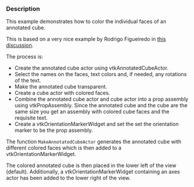 ### Description

This example demonstrates how to color the individual faces of an annotated cube.

This is based on a very nice example by Rodrigo Figueiredo
  in [this discussion](https://discourse.vtk.org/t/colors-of-vtkannotatedcubeactor-faces-with-vtkorientationmarkerwidget/934/1).

The process is:

- Create the annotated cube actor using vtkAnnotatedCubeActor.
- Select the names on the faces, text colors and, if needed, any rotations of the text.
- Make the annotated cube transparent.
- Create a cube actor with colored faces.
- Combine the annotated cube actor and cube actor into a prop assembly using vtkPropAssembly. Since the annotated cube and the cube are the same size you get an assembly with colored cube faces and the requisite text.
- Create a vtkOrientationMarkerWidget and set the set the orientation marker to be the prop assembly.

The function `MakeAnnotatedCubeActor` generates the annotated cube with different colored faces which is then added to a vtkOrientationMarkerWidget.

The colored annotated cube is then placed in the lower left of the view (default). Additionally, a vtkOrientationMarkerWidget containing an axes actor has been added to the lower right of the view.
